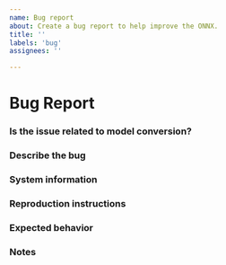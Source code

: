 ```yaml
---
name: Bug report
about: Create a bug report to help improve the ONNX.
title: ''
labels: 'bug'
assignees: ''

---
```

# Bug Report

### Is the issue related to model conversion?
<!-- If the ONNX checker reports issues with this model then this is most probably related to the converter used to convert the original framework model to ONNX. Please create this bug in the appropriate converter's GitHub repo (pytorch, tensorflow-onnx, sklearn-onnx, keras-onnx, onnxmltools) to get the best help. -->

### Describe the bug
<!-- Please describe the bug clearly and concisely -->

### System information
<!--
- OS Platform and Distribution (*e.g. Linux Ubuntu 16.04*):
- ONNX version (*e.g. 1.7*):
- Python version:
- GCC/Compiler version (if compiling from source):
- CMake version:
- Protobuf version:
- Visual Studio version (if applicable):-->


### Reproduction instructions
<!--
- Describe the code to reproduce the behavior.
```
import onnx
model = onnx.load('model.onnx')
...
```
- Attach the ONNX model to the issue (where applicable)-->

### Expected behavior
<!-- A clear and concise description of what you expected to happen. -->

### Notes
<!-- Any additional information -->
